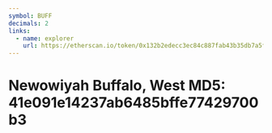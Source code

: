 ```yaml
---
symbol: BUFF
decimals: 2
links:
  - name: explorer
    url: https://etherscan.io/token/0x132b2edecc3ec84c887fab43b35db7a5f87629d4
---
```


# Newowiyah Buffalo, West MD5: 41e091e14237ab6485bffe77429700b3
